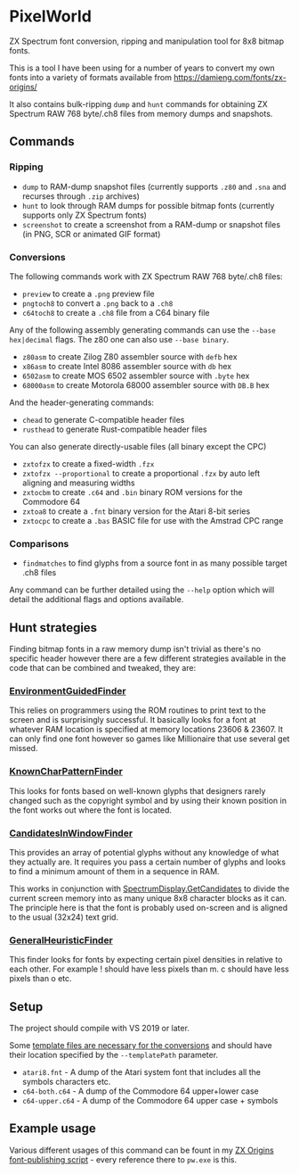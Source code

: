 # PixelWorld

ZX Spectrum font conversion, ripping and manipulation tool for 8x8 bitmap fonts.

This is a tool I have been using for a number of years to convert my own fonts into a variety of formats available from https://damieng.com/fonts/zx-origins/ 

It also contains bulk-ripping `dump` and `hunt` commands for obtaining ZX Spectrum RAW 768 byte/.ch8 files from memory dumps and snapshots.

## Commands

### Ripping

- `dump` to RAM-dump snapshot files (currently supports `.z80` and `.sna` and recurses through `.zip` archives)
- `hunt` to look through RAM dumps for possible bitmap fonts (currently supports only ZX Spectrum fonts)
- `screenshot` to create a screenshot from a RAM-dump or snapshot files (in PNG, SCR or animated GIF format)

### Conversions

The following commands work with ZX Spectrum RAW 768 byte/.ch8 files:

- `preview` to create a `.png` preview file
- `pngtoch8` to convert a `.png` back to a `.ch8`
- `c64toch8` to create a `.ch8` file from a C64 binary file

Any of the following assembly generating commands can use the `--base hex|decimal` flags. The z80 one can also use `--base binary`.

- `z80asm` to create Zilog Z80 assembler source with `defb` hex
- `x86asm` to create Intel 8086 assembler source with `db` hex
- `6502asm` to create MOS 6502 assembler source with `.byte` hex
- `68000asm` to create Motorola 68000 assembler source with `DB.B` hex

And the header-generating commands:

- `chead` to generate C-compatible header files
- `rusthead` to generate Rust-compatible header files

You can also generate directly-usable files (all binary except the CPC)

- `zxtofzx` to create a fixed-width `.fzx` 
- `zxtofzx --proportional` to create a proportional `.fzx` by auto left aligning and measuring widths
- `zxtocbm` to create `.c64` and `.bin` binary ROM versions for the Commodore 64
- `zxtoa8` to create a `.fnt` binary version for the Atari 8-bit series
- `zxtocpc` to create a `.bas` BASIC file for use with the Amstrad CPC range

### Comparisons

- `findmatches` to find glyphs from a source font in as many possible target .ch8 files

Any command can be further detailed using the `--help` option which will detail the additional flags and options available.

## Hunt strategies

Finding bitmap fonts in a raw memory dump isn't trivial as there's no specific header however there are a few different strategies available in the code that can be combined and tweaked, they are:

### [EnvironmentGuidedFinder](https://github.com/damieng/pixelworld/blob/main/Common/OffsetFinders/EnviromentGuidedFinder.cs)

This relies on programmers using the ROM routines to print text to the screen and is surprisingly successful. It basically looks for a font at whatever RAM location is specified at memory locations 23606 & 23607. It can only find one font however so games like Millionaire that use several get missed.

### [KnownCharPatternFinder](https://github.com/damieng/pixelworld/blob/main/Common/OffsetFinders/KnownCharPatternFinder.cs)

This looks for fonts based on well-known glyphs that designers rarely changed such as the copyright symbol and by using their known position in the font works out where the font is located.

### [CandidatesInWindowFinder](https://github.com/damieng/pixelworld/blob/main/Common/OffsetFinders/CandidatesInWindowFinder.cs)

This provides an array of potential glyphs without any knowledge of what they actually are. It requires you pass a certain number of glyphs and looks to find a minimum amount of them in a sequence in RAM.

This works in conjunction with [SpectrumDisplay.GetCandidates](https://github.com/damieng/pixelworld/blob/main/Common/Display/SpectrumDisplay.cs#L69) to divide the current screen memory into as many unique 8x8 character blocks as it can. The principle here is that the font is probably used on-screen and is aligned to the usual (32x24) text grid.

### [GeneralHeuristicFinder](https://github.com/damieng/pixelworld/blob/main/Common/OffsetFinders/GeneralHeuristicFinder.cs)

This finder looks for fonts by expecting certain pixel densities in relative to each other. For example ! should have less pixels than m. c should have less pixels than o etc.

## Setup

The project should compile with VS 2019 or later.

Some [template files are necessary for the conversions](https://github.com/damieng/pixelworld/discussions/14) and should have their location specified by the `--templatePath` parameter.

- `atari8.fnt` - A dump of the Atari system font that includes all the symbols characters etc.
- `c64-both.c64` - A dump of the Commodore 64 upper+lower case
- `c64-upper.c64` - A dump of the Commodore 64 upper case + symbols

## Example usage

Various different usages of this command can be fount in my [ZX Origins font-publishing script](https://gist.github.com/damieng/d2519cda1c674b4ede74f154f05f2431) - every reference there to `pw.exe` is this.
